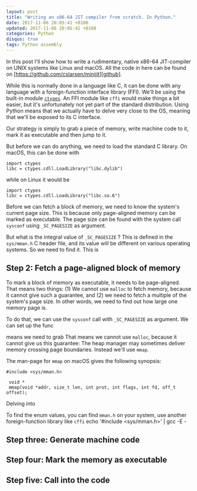 ```yaml
---
layout: post
title: "Writing an x86-64 JIT compiler from scratch. In Python."
date: 2017-11-06 20:05:41 +0100
updated: 2017-11-06 20:05:41 +0100
categories: Python
disqus: true
tags: Python assembly
---
```


In this post I'll show how to write a rudimentary, native x86-64 JIT-compiler
on UNIX systems like Linux and macOS. All the code in here can be found on
[https://github.com/cslarsen/minijit][github].

While this is normally done in a language like C, it can be done with any
language with a foreign-function interface library (FFI). We'll be using the
built-in module [`ctypes`][ctypes.doc]. An FFI module like `cffi` would make
things a bit easier, but it's unfortunately not yet part of the standard
distribution. Using Python means that we actually have to delve very close to
the OS, meaning that we'll be exposed to its C interface.

Our strategy is simply to grab a piece of memory, write machine code to it,
mark it as executable and then jump to it.

But before we can do anything, we need to load the standard C library.  On
macOS, this can be done with

    import ctypes
    libc = ctypes.cdll.LoadLibrary("libc.dylib")

while on Linux it would be

    import ctypes
    libc = ctypes.cdll.LoadLibrary("libc.so.6")

Before we can fetch a block of memory, we need to know the system's current
page size. This is because only page-aligned memory can be marked as
executable. The page size can be found with the system call `sysconf` using
`_SC_PAGESIZE` as argument.

But what is the integral value of `_SC_PAGESIZE` ? This is defined in the
`sys/mman.h` C header file, and its value will be different on various
operating systems. So we need to find it. This is


Step 2: Fetch a page-aligned block of memory
------------------------------------------------

To mark a block of memory as executable, it needs to be page-aligned. That
means two things: (1) We cannot use `malloc` to fetch memory, because it cannot
give such a guarantee, and (2) we need to fetch a multiple of the system's
page size. In other words, we need to find out how large one memory page is.

To do that, we can use the `sysconf` call with `_SC_PAGESIZE` as argument. We
can set up the func

means we need to grab That
means we cannot use `malloc`, because it cannot give us this guarantee: The
heap manager may sometimes deliver memory crossing page boundaries. Instead
we'll use `mmap`.

The man-page for `mmap` on macOS gives the following synopsis:

    #include <sys/mman.h>

     void *
     mmap(void *addr, size_t len, int prot, int flags, int fd, off_t offset);

Delving into

To find the enum values, you can find `mman.h` on your system, use another
foreign-function library like `cffi`
echo '#include <sys/mman.h>' | gcc -E -

Step three: Generate machine code
---------------------------------

Step four: Mark the memory as executable
----------------------------------------

Step five: Call into the code
-----------------------------

[ctypes.doc]: https://docs.python.org/3/library/ctypes.html#module-ctypes
[github]: https://github.com/cslarsen/minijit
